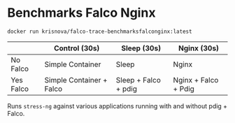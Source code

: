 # Benchmarks Falco Nginx

```
docker run krisnova/falco-trace-benchmarksfalconginx:latest
```

|           | Control (30s)            | Sleep (30s)          | Nginx (30s)          |
|-----------|--------------------------|----------------------|----------------------|
| No Falco  | Simple Container         | Sleep                | Nginx                |
| Yes Falco | Simple Container + Falco | Sleep + Falco + pdig | Nginx + Falco + Pdig |

Runs `stress-ng` against various applications running with
and without pdig + Falco. 
